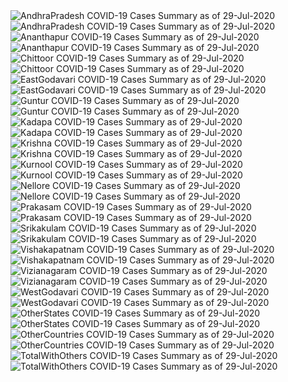 <img src="https://deepuhub.github.io/COVID-19/GraphsGenerated/29-Jul-2020/AndhraPradesh_29-Jul-2020.jpg" alt="AndhraPradesh COVID-19 Cases Summary as of 29-Jul-2020">
<br>
<img src="https://deepuhub.github.io/COVID-19/GraphsGenerated/29-Jul-2020/Last24Hrs_AndhraPradesh_29-Jul-2020.jpg" alt="AndhraPradesh COVID-19 Cases Summary as of 29-Jul-2020">
<br>
<img src="https://deepuhub.github.io/COVID-19/GraphsGenerated/29-Jul-2020/Ananthapur_29-Jul-2020.jpg" alt="Ananthapur COVID-19 Cases Summary as of 29-Jul-2020">
<br>
<img src="https://deepuhub.github.io/COVID-19/GraphsGenerated/29-Jul-2020/Last24Hrs_Ananthapur_29-Jul-2020.jpg" alt="Ananthapur COVID-19 Cases Summary as of 29-Jul-2020">
<br>
<img src="https://deepuhub.github.io/COVID-19/GraphsGenerated/29-Jul-2020/Chittoor_29-Jul-2020.jpg" alt="Chittoor COVID-19 Cases Summary as of 29-Jul-2020">
<br>
<img src="https://deepuhub.github.io/COVID-19/GraphsGenerated/29-Jul-2020/Last24Hrs_Chittoor_29-Jul-2020.jpg" alt="Chittoor COVID-19 Cases Summary as of 29-Jul-2020">
<br>
<img src="https://deepuhub.github.io/COVID-19/GraphsGenerated/29-Jul-2020/EastGodavari_29-Jul-2020.jpg" alt="EastGodavari COVID-19 Cases Summary as of 29-Jul-2020">
<br>
<img src="https://deepuhub.github.io/COVID-19/GraphsGenerated/29-Jul-2020/Last24Hrs_EastGodavari_29-Jul-2020.jpg" alt="EastGodavari COVID-19 Cases Summary as of 29-Jul-2020">
<br>
<img src="https://deepuhub.github.io/COVID-19/GraphsGenerated/29-Jul-2020/Guntur_29-Jul-2020.jpg" alt="Guntur COVID-19 Cases Summary as of 29-Jul-2020">
<br>
<img src="https://deepuhub.github.io/COVID-19/GraphsGenerated/29-Jul-2020/Last24Hrs_Guntur_29-Jul-2020.jpg" alt="Guntur COVID-19 Cases Summary as of 29-Jul-2020">
<br>
<img src="https://deepuhub.github.io/COVID-19/GraphsGenerated/29-Jul-2020/Kadapa_29-Jul-2020.jpg" alt="Kadapa COVID-19 Cases Summary as of 29-Jul-2020">
<br>
<img src="https://deepuhub.github.io/COVID-19/GraphsGenerated/29-Jul-2020/Last24Hrs_Kadapa_29-Jul-2020.jpg" alt="Kadapa COVID-19 Cases Summary as of 29-Jul-2020">
<br>
<img src="https://deepuhub.github.io/COVID-19/GraphsGenerated/29-Jul-2020/Krishna_29-Jul-2020.jpg" alt="Krishna COVID-19 Cases Summary as of 29-Jul-2020">
<br>
<img src="https://deepuhub.github.io/COVID-19/GraphsGenerated/29-Jul-2020/Last24Hrs_Krishna_29-Jul-2020.jpg" alt="Krishna COVID-19 Cases Summary as of 29-Jul-2020">
<br>
<img src="https://deepuhub.github.io/COVID-19/GraphsGenerated/29-Jul-2020/Kurnool_29-Jul-2020.jpg" alt="Kurnool COVID-19 Cases Summary as of 29-Jul-2020">
<br>
<img src="https://deepuhub.github.io/COVID-19/GraphsGenerated/29-Jul-2020/Last24Hrs_Kurnool_29-Jul-2020.jpg" alt="Kurnool COVID-19 Cases Summary as of 29-Jul-2020">
<br>
<img src="https://deepuhub.github.io/COVID-19/GraphsGenerated/29-Jul-2020/Nellore_29-Jul-2020.jpg" alt="Nellore COVID-19 Cases Summary as of 29-Jul-2020">
<br>
<img src="https://deepuhub.github.io/COVID-19/GraphsGenerated/29-Jul-2020/Last24Hrs_Nellore_29-Jul-2020.jpg" alt="Nellore COVID-19 Cases Summary as of 29-Jul-2020">
<br>
<img src="https://deepuhub.github.io/COVID-19/GraphsGenerated/29-Jul-2020/Prakasam_29-Jul-2020.jpg" alt="Prakasam COVID-19 Cases Summary as of 29-Jul-2020">
<br>
<img src="https://deepuhub.github.io/COVID-19/GraphsGenerated/29-Jul-2020/Last24Hrs_Prakasam_29-Jul-2020.jpg" alt="Prakasam COVID-19 Cases Summary as of 29-Jul-2020">
<br>
<img src="https://deepuhub.github.io/COVID-19/GraphsGenerated/29-Jul-2020/Srikakulam_29-Jul-2020.jpg" alt="Srikakulam COVID-19 Cases Summary as of 29-Jul-2020">
<br>
<img src="https://deepuhub.github.io/COVID-19/GraphsGenerated/29-Jul-2020/Last24Hrs_Srikakulam_29-Jul-2020.jpg" alt="Srikakulam COVID-19 Cases Summary as of 29-Jul-2020">
<br>
<img src="https://deepuhub.github.io/COVID-19/GraphsGenerated/29-Jul-2020/Vishakapatnam_29-Jul-2020.jpg" alt="Vishakapatnam COVID-19 Cases Summary as of 29-Jul-2020">
<br>
<img src="https://deepuhub.github.io/COVID-19/GraphsGenerated/29-Jul-2020/Last24Hrs_Vishakapatnam_29-Jul-2020.jpg" alt="Vishakapatnam COVID-19 Cases Summary as of 29-Jul-2020">
<br>
<img src="https://deepuhub.github.io/COVID-19/GraphsGenerated/29-Jul-2020/Vizianagaram_29-Jul-2020.jpg" alt="Vizianagaram COVID-19 Cases Summary as of 29-Jul-2020">
<br>
<img src="https://deepuhub.github.io/COVID-19/GraphsGenerated/29-Jul-2020/Last24Hrs_Vizianagaram_29-Jul-2020.jpg" alt="Vizianagaram COVID-19 Cases Summary as of 29-Jul-2020">
<br>
<img src="https://deepuhub.github.io/COVID-19/GraphsGenerated/29-Jul-2020/WestGodavari_29-Jul-2020.jpg" alt="WestGodavari COVID-19 Cases Summary as of 29-Jul-2020">
<br>
<img src="https://deepuhub.github.io/COVID-19/GraphsGenerated/29-Jul-2020/Last24Hrs_WestGodavari_29-Jul-2020.jpg" alt="WestGodavari COVID-19 Cases Summary as of 29-Jul-2020">
<br>
<img src="https://deepuhub.github.io/COVID-19/GraphsGenerated/29-Jul-2020/OtherStates_29-Jul-2020.jpg" alt="OtherStates COVID-19 Cases Summary as of 29-Jul-2020">
<br>
<img src="https://deepuhub.github.io/COVID-19/GraphsGenerated/29-Jul-2020/Last24Hrs_OtherStates_29-Jul-2020.jpg" alt="OtherStates COVID-19 Cases Summary as of 29-Jul-2020">
<br>
<img src="https://deepuhub.github.io/COVID-19/GraphsGenerated/29-Jul-2020/OtherCountries_29-Jul-2020.jpg" alt="OtherCountries COVID-19 Cases Summary as of 29-Jul-2020">
<br>
<img src="https://deepuhub.github.io/COVID-19/GraphsGenerated/29-Jul-2020/Last24Hrs_OtherCountries_29-Jul-2020.jpg" alt="OtherCountries COVID-19 Cases Summary as of 29-Jul-2020">
<br>
<img src="https://deepuhub.github.io/COVID-19/GraphsGenerated/29-Jul-2020/TotalWithOthers_29-Jul-2020.jpg" alt="TotalWithOthers COVID-19 Cases Summary as of 29-Jul-2020">
<br>
<img src="https://deepuhub.github.io/COVID-19/GraphsGenerated/29-Jul-2020/Last24Hrs_TotalWithOthers_29-Jul-2020.jpg" alt="TotalWithOthers COVID-19 Cases Summary as of 29-Jul-2020">
<br>